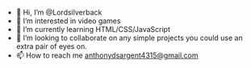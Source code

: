 - 👋 Hi, I’m @Lordsilverback
- 👀 I’m interested in video games
- 🌱 I’m currently learning HTML/CSS/JavaScript
- 💞️ I’m looking to collaborate on any simple projects you could use an extra pair of eyes on.
- 📫 How to reach me anthonydsargent4315@gmail.com

<!---
Lordsilverback/Lordsilverback is a ✨ special ✨ repository because its `README.md` (this file) appears on your GitHub profile.
You can click the Preview link to take a look at your changes.
--->
